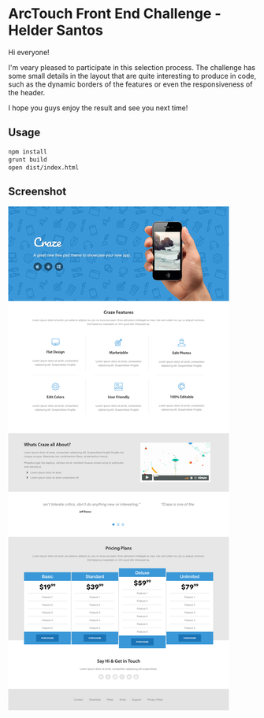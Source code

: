 # ArcTouch Front End Challenge - Helder Santos

Hi everyone!

I'm veary pleased to participate in this selection process. The challenge has some small details in the layout that are quite interesting to produce in code, such as the dynamic borders of the features or even the responsiveness of the header.

I hope you guys enjoy the result and see you next time!

## Usage

```
npm install
grunt build
open dist/index.html
```

## Screenshot

![alt text](/screenshot.png "Screenshot of working demo.")